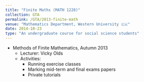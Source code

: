 ```yaml
---	
title: "Finite Maths (MATH 1228)"		
collection: GTA		
permalink: /GTA/2013-finite-math
venue: "Mathematics Department, Western University 🇨🇦"		
date: 2014-10-23
type: "An undergraduate course for social science students"
---	
```

 			
* Methods of Finite Mathematics, Autumn 2013 	
   * Lecturer: Vicky Olds
   * Activities: 
     * Running exercise classes 
     * Marking mid-term and final exams papers
     * Private tutorials 

